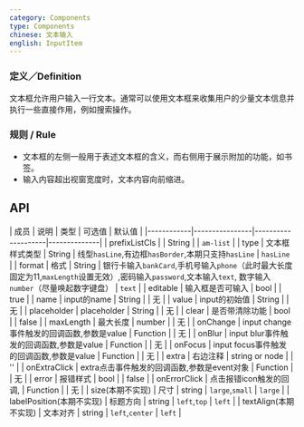 ```yaml
---
category: Components
type: Components
chinese: 文本输入
english: InputItem
---
```



### 定义／Definition
文本框允许用户输入一行文本。通常可以使用文本框来收集用户的少量文本信息并执行一些直接作用，例如搜索操作。

### 规则 / Rule
- 文本框的左侧一般用于表述文本框的含义，而右侧用于展示附加的功能，如书签。
- 输入内容超出视窗宽度时，文本内容向前缩进。


## API


| 成员        | 说明           | 类型     |     可选值        | 默认值       |
|------------|----------------|--------------------|--------------|
| prefixListCls    |         | String | |  `am-list`  |
| type    |  文本框样式类型 | String | 线型`hasLine`,有边框`hasBorder`,本期只支持`hasLine` |  `hasLine`  |
| format    |  格式  | String | 银行卡输入`bankCard`,手机号输入`phone`（此时最大长度固定为11,`maxLength`设置无效）,密码输入`password`,文本输入`text`, 数字输入`number`（尽量唤起数字键盘） |  `text`  |
| editable    | 输入框是否可输入        | bool | |  true  |
| name    | input的name        | String | |  无  |
| value    | input的初始值        | String | |  无  |
| placeholder      | placeholder        | String |  | 无  |
| clear      |  是否带清除功能 | bool |  | false  |
| maxLength      |  最大长度      | number | |  无  |
| onChange    | input change事件触发的回调函数,参数是value | Function | |  无  |
| onBlur     | input blur事件触发的回调函数,参数是value | Function |  | 无  |
| onFocus    | input focus事件触发的回调函数,参数是value | Function |  | 无  |
| extra       | 右边注释   | string or node | |  ''  |
| onExtraClick      | extra点击事件触发的回调函数,参数是event对象 | Function |  | 无  |
| error       | 报错样式        | bool | |  false  |
| onErrorClick       | 点击报错icon触发的回调,        | Function | |  无  |
| size(本期不实现)       | 尺寸        | string | `large`,`small` |  `large`  |
| labelPosition(本期不实现)        | 标题方向        | string | `left`,`top` |  `left`  |
| textAlign(本期不实现)        | 文本对齐        | string | `left`,`center` |  `left`  |
